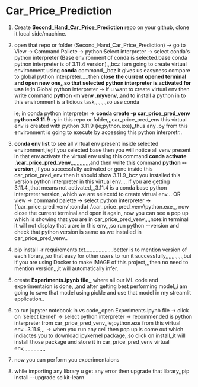 # Car_Price_Prediction

1) Create **Second_Hand_Car_Price_Prediction** repo on your github, clone it local side/machine.
2) open that repo or folder (Second_Hand_Car_Price_Prediction) -> go to View -> Command Pallete -> python:Select interpreter -> select conda's python interpreter (Base environment of conda is selected.base conda python interpreter is of 3.11.4 version),,,bcz i am going to create virtual environment using **conda** command,,,bcz it gives us easyness compare to global python interpreter.....then **close the current opened terminal and open new one,,so that selected python interpreter is activated for use**
    ie;in Global python interpreter -> if u want to create virtual env then write command **python -m venv .myvenv**,,and to install a python in to this environment is a tidious task,,,,,,,,so use conda

    ie; in conda python interpreter ->  **conda create -p car_price_pred_venv python=3.11.9 -y** in this repo or folder,,,car_price_pred_env this virtual env is created with python 3.11.9 (ie;python.exe),,thus any .py from this environment is going to execute by accessing this python interpretr..
3) **conda env list** to see all virtual env present inside selected environment,ie;if you selected base then you will notice all venv present in that env.activate the virtual env using this command **conda activate .\car_price_pred_venv**,,,,,,,,,,,,,and then write this command **python --version**,,if you successfully activated or gone inside this car_price_pred_env then it should show 3.11.9,,bcz you installed this version python interpreter in this virtual env....
if you are getting 3.11.4,,that means not activated,,,3.11.4 is a conda base python interpreter version,,which we are selecetd to create virtual env...
OR view -> command palette -> select python interpreter -> ('car_price_pred_venv':conda) .\car_price_pred_venv\python.exe,,,
now close the current terminal and open it again,,now you can see a pop up which is showing that you are in car_price_pred_venv,,,,note:in terminal it will not display  that u are in this env,,,so  run python --version and check that python version is same as we installed in car_price_pred_venv..
5) pip install -r requirements.txt...................better is to mention version of each library,,so that easy for other users to run it successfully,,,,,,,,,,,,but if you are using Docker to make IMAGE of this project,,,then no need to mention version,,,it will automatically infer.
6) create **Experiments.ipynb file**,,,where all our ML code and experimentaion is done,,,and after getting best performing model,,i am going to save that model using pickle and use that model in my streamlit application..
7) to run jupyter notebook in vs code,,open Experiments.ipynb file -> click on 'select kernel' -> select python interpreter -> recommended is python interpreter from car_price_pred_venv,,ie;python.exe from this virtual env...3.11.9,,, -> when you run any cell then pop up is come out which indiactes you to download ipykernel package,,so click on install,,it will install those package and store it in car_price_pred_venv virtual env,,,,,,,,,,,,,,,
8) now you can perform you experimentaions
9) while importing any library u get any error then upgrade that library,,pip install --upgrade scikit-learn